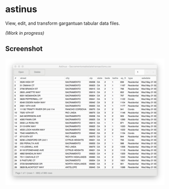 # astinus
View, edit, and transform gargantuan tabular data files.

_(Work in progress)_

## Screenshot
![Screenshot](resources/screenshot.png)
